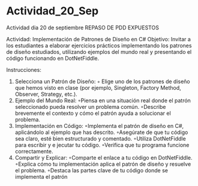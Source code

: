 # Actividad_20_Sep
Actividad dia 20 de septiembre REPASO DE PDD EXPUESTOS


Actividad: Implementación de Patrones de Diseño en C#
Objetivo: Invitar a los estudiantes a elaborar ejercicios prácticos implementando los patrones de diseño estudiados, utilizando ejemplos del mundo real y presentando el código funcionando en DotNetFiddle.

Instrucciones:
1. Selecciona un Patrón de Diseño:
◦
Elige uno de los patrones de diseño que hemos visto en clase (por ejemplo, Singleton, Factory Method, Observer, Strategy, etc.).
2. Ejemplo del Mundo Real:
◦Piensa en una situación real donde el patrón seleccionado pueda resolver un problema común.
◦Describe brevemente el contexto y cómo el patrón ayuda a solucionar el problema.
3. Implementación en Código:
◦Implementa el patrón de diseño en C#, aplicándolo al ejemplo que has descrito.
◦Asegúrate de que tu código sea claro, esté bien estructurado y comentado.
◦Utiliza DotNetFiddle para escribir y e jecutar tu código.
◦Verifica que tu programa funcione correctamente.
4. Compartir y Explicar:
◦Comparte el enlace a tu código en DotNetFiddle.
◦Explica cómo tu implementación aplica el patrón de diseño y resuelve el problema.
◦Destaca las partes clave de tu código donde se implementa el patrón


